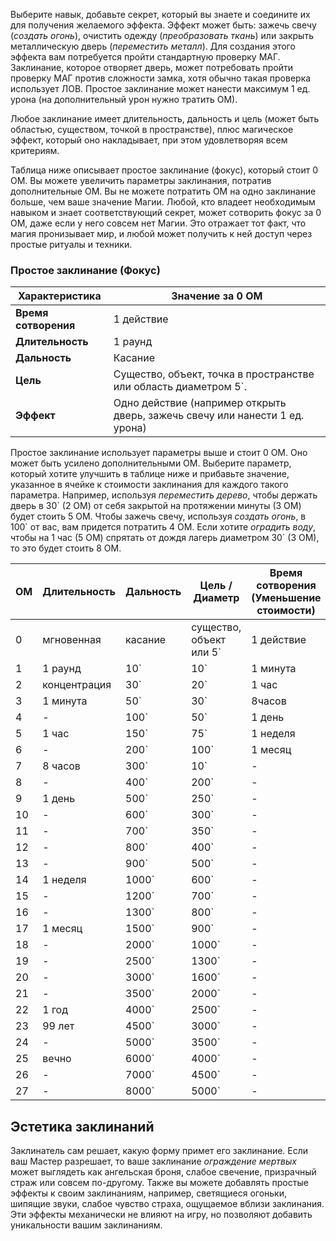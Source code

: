 Выберите навык, добавьте секрет, который вы знаете и соедините их для получения желаемого эффекта. Эффект может быть: зажечь свечу (*создать огонь*), очистить одежду (*преобразовать ткань*) или закрыть металлическую дверь (*переместить металл*). Для создания этого эффекта вам потребуется пройти стандартную проверку МАГ. Заклинание, которое отворяет дверь, может потребовать пройти проверку МАГ против сложности замка, хотя обычно такая проверка использует ЛОВ. Простое заклинание может нанести максимум 1 ед. урона (на дополнительный урон нужно тратить ОМ).

Любое заклинание имеет длительность, дальность и цель (может быть областью, существом, точкой в пространстве), плюс магическое эффект, который оно накладывает, при этом удовлетворяя всем критериям.

Таблица ниже описывает простое заклинание (фокус), который стоит 0 ОМ. Вы можете увеличить параметры заклинания, потратив дополнительные ОМ. Вы не можете потратить ОМ на одно заклинание больше, чем ваше значение Магии. Любой, кто владеет необходимым навыком и знает соответствующий секрет, может сотворить фокус за 0 ОМ, даже если у него совсем нет Магии. Это отражает тот факт, что магия пронизывает мир, и любой может получить к ней доступ через простые ритуалы и техники.

### Простое заклинание (Фокус)
**Характеристика**|Значение за 0 ОМ
-|-
**Время сотворения**|1 действие
**Длительность**|1 раунд
**Дальность**|Касание
**Цель**|Существо, объект, точка в пространстве или область диаметром 5\`. 
**Эффект**|Одно действие (например открыть дверь, зажечь свечу или нанести 1 ед. урона)

Простое заклинание использует параметры выше и стоит 0 ОМ. Оно может быть усилено дополнительными ОМ. Выберите параметр, который хотите улучшить в таблице ниже и прибавьте значение, указанное в ячейке к стоимости заклинания для каждого такого параметра. Например, используя *переместить дерево*, чтобы держать дверь в 30\` (2 ОМ) от себя закрытой на протяжении минуты (3 ОМ) будет стоить 5 ОМ. Чтобы зажечь свечу, используя *создать огонь*, в 100\` от вас, вам придется потратить 4 ОМ. Если хотите *оградить воду*, чтобы на 1 час (5 ОМ) спрятать от дождя лагерь диаметром 30\` (3 ОМ), то это будет стоить 8 ОМ.

ОМ|Длительность|Дальность|Цель / Диаметр|Время сотворения (Уменьшение стоимости)
-|-|-|-|-
0|мгновенная|касание|существо, объект или 5\`|1 действие
1|1 раунд|10\`|10\`|1 минута
2|концентрация|30\`|20\`|1 час
3|1 минута|50\`|30\`|8часов
4|-|100\`|50\`|1 день
5|1 час|150\`|75\`|1 неделя
6|-|200\`|100\`|1 месяц
7|8 часов|300\`|10\`|-
8|-|400\`|200\`|-
9|1 день|500\`|250\`|-
10|-|600\`|300\`|-
11|-|700\`|350\`|-
12|-|800\`|400\`|-
13|-|900\`|500\`|-
14|1 неделя|1000\`|600\`|-
15|-|1200\`|700\`|-
16|-|1300\`|800\`|-
17|1 месяц|1500\`|900\`|-
18|-|2000\`|1000\`|-
19|-|2500\`|1300\`|-
20|-|3000\`|1600\`|-
21|-|3500\`|2000\`|-
22|1 год|4000\`|2500\`|-
23|99 лет|4500\`|3000\`|-
24|-|5000\`|3500\`|-
25|вечно|6000\`|4000\`|-
26|-|7000\`|4500\`|-
27|-|8000\`|5000\`|-

## Эстетика заклинаний
Заклинатель сам решает, какую форму примет его заклинание. Если ваш Мастер разрешает, то ваше заклинание *ограждение мертвых* может выглядеть как ангельская броня, слабое свечение, призрачный страж или совсем по-другому. Также вы можете добавлять простые эффекты к своим заклинаниям, например, светящиеся огоньки, шипящие звуки, слабое чувство страха, ощущаемое вблизи заклинания. Эти эффекты механически не влияют на игру, но позволяют добавить уникальности вашим заклинаниям.